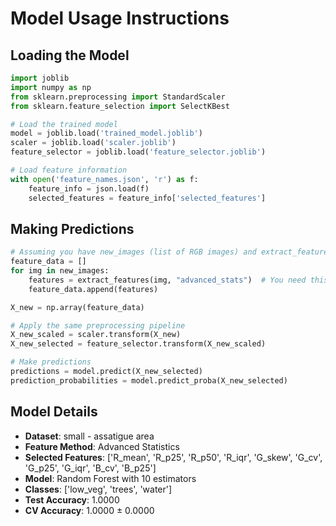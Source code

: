 # Model Usage Instructions

## Loading the Model
```python
import joblib
import numpy as np
from sklearn.preprocessing import StandardScaler
from sklearn.feature_selection import SelectKBest

# Load the trained model
model = joblib.load('trained_model.joblib')
scaler = joblib.load('scaler.joblib')
feature_selector = joblib.load('feature_selector.joblib')

# Load feature information
with open('feature_names.json', 'r') as f:
    feature_info = json.load(f)
    selected_features = feature_info['selected_features']
```

## Making Predictions
```python
# Assuming you have new_images (list of RGB images) and extract_features function
feature_data = []
for img in new_images:
    features = extract_features(img, "advanced_stats")  # You need this function
    feature_data.append(features)

X_new = np.array(feature_data)

# Apply the same preprocessing pipeline
X_new_scaled = scaler.transform(X_new)
X_new_selected = feature_selector.transform(X_new_scaled)

# Make predictions
predictions = model.predict(X_new_selected)
prediction_probabilities = model.predict_proba(X_new_selected)
```

## Model Details
- **Dataset**: small - assatigue area
- **Feature Method**: Advanced Statistics
- **Selected Features**: ['R_mean', 'R_p25', 'R_p50', 'R_iqr', 'G_skew', 'G_cv', 'G_p25', 'G_iqr', 'B_cv', 'B_p25']
- **Model**: Random Forest with 10 estimators
- **Classes**: ['low_veg', 'trees', 'water']
- **Test Accuracy**: 1.0000
- **CV Accuracy**: 1.0000 ± 0.0000
